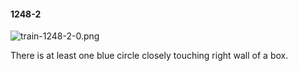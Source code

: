 #### 1248-2
![train-1248-2-0.png](https://github.com/lil-lab/nlvr/raw/master/nlvr/train/images/47/train-1248-2-0.png "train-1248-2-0.png")

There is at least one blue circle closely touching right wall of a box.